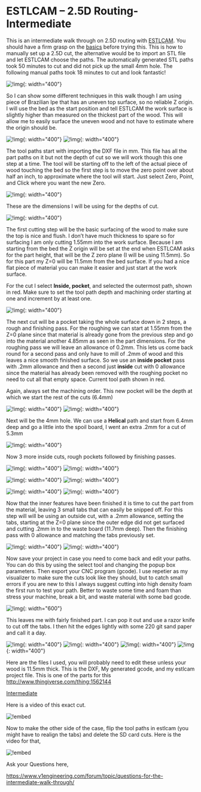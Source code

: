 # ESTLCAM – 2.5D Routing- Intermediate

This is an intermediate walk through on 2.5D routing with [ESTLCAM](http://estlcam.de/). You should
have a firm grasp on the [basics](../software/estlcam-basics.md) before trying this. This is how to
manually set up a 2.5D cut, the alternative would be to import an STL file and let ESTLCAM choose
the paths. The automatically generated STL paths took 50 minutes to cut and did not pick up the
small 4mm hole. The following manual paths took 18 minutes to cut and look fantastic!

![!img](https://www.v1engineering.com/wp-content/uploads/2016/07/IMG_20160719_190511.jpg){: width="400"}

So I can show some different techniques in this walk though I am using piece of Brazilian Ipe that
has an uneven top surface, so no reliable Z origin. I will use the bed as the start position and
tell ESTLCAM the work surface is slightly higher than measured on the thickest part of the wood.
This will allow me to easily surface the uneven wood and not have to estimate where the origin
should be.

![!img](https://www.v1engineering.com/wp-content/uploads/2016/07/IMG_20160715_142616.jpg){: width="400"}
![!img](https://www.v1engineering.com/wp-content/uploads/2016/07/inter.jpg){: width="400"}

The tool paths start with importing the DXF file in mm. This file has all the part paths on it but
not the depth of cut so we will work though this one step at a time. The tool will be starting off to
the left of the actual piece of wood touching the bed so the first step is to move the zero point
over about half an inch, to approximate where the tool will start. Just select Zero, Point, and
Click where you want the new Zero.

![!img](https://www.v1engineering.com/wp-content/uploads/2016/07/NewZero.jpg){: width="400"}

These are the dimensions I will be using for the depths of cut.

![!img](https://www.v1engineering.com/wp-content/uploads/2016/07/dimiso.jpg){: width="400"}

The first cutting step will be the basic surfacing of the wood to make sure the top is nice and
flush. I don’t have much thickness to spare so for surfacing I am only cutting 1.55mm into the
work surface. Because I am starting from the bed the Z origin will be set at the end when ESTLCAM
asks for the part height, that will be the Z zero plane (I will be using 11.5mm). So for this part
my Z=0 will be 11.5mm from the bed surface. If you had a nice flat piece of material you can make
it easier and just start at the work surface.

For the cut I select **Inside, pocket**, and selected the outermost path, shown in red. Make sure
to set the tool path depth and machining order starting at one and increment by at least one.

![!img](https://www.v1engineering.com/wp-content/uploads/2016/07/I1.jpg){: width="400"}

The next cut will be a pocket taking the whole surface down in 2 steps, a rough and finishing pass.
For the roughing we can start at 1.55mm from the Z=0 plane since that material is already gone from
the previous step and go into the material another 4.85mm as seen in the part dimensions. For the
roughing pass we will leave an allowance of 0.2mm. This lets us come back round for a second pass
and only have to mill of .2mm of wood and this leaves a nice smooth finished surface. So we use an
**inside pocket** pass with .2mm allowance and then a second just **inside** cut with 0 allowance
since the material has already been removed with the roughing pocket no need to cut all that empty
space. Current tool path shown in red.

Again, always set the machining order. This new pocket will be the depth at which we start the
rest of the cuts (6.4mm)

![!img](https://www.v1engineering.com/wp-content/uploads/2016/07/I2.jpg){: width="400"}
![!img](https://www.v1engineering.com/wp-content/uploads/2016/07/I3.jpg){: width="400"}

Next will be the 4mm hole. We can use a **Helical** path and start from 6.4mm deep and go a little
into the spoil board, I went an extra .2mm for a cut of 5.3mm

![!img](https://www.v1engineering.com/wp-content/uploads/2016/07/I4.jpg){: width="400"}

Now 3 more inside cuts, rough pockets followed by finishing passes.

![!img](https://www.v1engineering.com/wp-content/uploads/2016/07/I5.jpg){: width="400"}
![!img](https://www.v1engineering.com/wp-content/uploads/2016/07/I6.jpg){: width="400"}

![!img](https://www.v1engineering.com/wp-content/uploads/2016/07/I7.jpg){: width="400"}
![!img](https://www.v1engineering.com/wp-content/uploads/2016/07/I8.jpg){: width="400"}

![!img](https://www.v1engineering.com/wp-content/uploads/2016/07/I9.jpg){: width="400"}
![!img](https://www.v1engineering.com/wp-content/uploads/2016/07/I10.jpg){: width="400"}

Now that the inner features have been finished it is time to cut the part from the material,
leaving 3 small tabs that can easily be snipped off. For this step will will be using an
outside cut, with a .2mm allowance, setting the tabs, starting at the Z=0 plane since the outer
edge did not get surfaced and cutting .2mm in to the waste board (11.7mm deep). Then the
finishing pass with 0 allowance and matching the tabs previously set.

![!img](https://www.v1engineering.com/wp-content/uploads/2016/07/I11.jpg){: width="400"}
![!img](https://www.v1engineering.com/wp-content/uploads/2016/07/I12.jpg){: width="400"}

Now save your project in case you need to come back and edit your paths. You can do this by
using the select tool and changing the popup box parameters. Then export your CNC program
(gcode). I use repetier as my visualizer to make sure the cuts look like they should, but to
catch small errors if you are new to this I always suggest cutting into high density foam the
first run to test your path. Better to waste some time and foam than stress your machine, break
a bit, and waste material with some bad gcode.

![!img](https://www.v1engineering.com/wp-content/uploads/2016/07/I13.jpg){: width="600"}

This leaves me with fairly finished part. I can pop it out and use a razor knife to cut off
the tabs. I then hit the edges lightly with some 220 git sand paper and call it a day.

![!img](https://www.v1engineering.com/wp-content/uploads/2016/07/IMG_20160715_144938.jpg){: width="400"}
![!img](https://www.v1engineering.com/wp-content/uploads/2016/07/IMG_20160715_145020.jpg){: width="400"}
![!img](https://www.v1engineering.com/wp-content/uploads/2016/07/IMG_20160711_202100.jpg){: width="400"}
![!img](https://www.v1engineering.com/wp-content/uploads/2016/07/IMG_20160715_145757.jpg){: width="400"}

Here are the files I used, you will probably need to edit these unless your wood is 11.5mm
thick. This is the DXF, My generated gcode, and my estlcam project file. This is one of the
parts for this http://www.thingiverse.com/thing:1562144

[Intermediate](https://www.v1engineering.com/wp-content/uploads/2016/07/Intermediate.zip)

Here is a video of this exact cut.

![!embed](http://www.youtube.com/watch?v=iHAhtaadcCg)

Now to make the other side of the case, flip the tool paths in estlcam (you might have to
realign the tabs) and delete the SD card cuts. Here is the video for that,

![!embed](http://www.youtube.com/watch?v=P3_HOwyE9BY)

Ask your Questions here,

https://www.v1engineering.com/forum/topic/questions-for-the-intermediate-walk-through/
